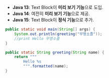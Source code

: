 - **Java 13**: Text Block이 **미리 보기 기능**으로 도입.
- **Java 14**: 여전히 **미리 보기 기능**으로 제공.
- **Java 15**: Text Block이 **정식 기능**으로 추가.
```java
public static void main(String[] args) {
    System.out.println(greeting("무명소졸"));
    //print Hello 무명소졸
}

public static String greeting(String name) {
    return """
        Hello %s
        """.formatted(name);
}
```